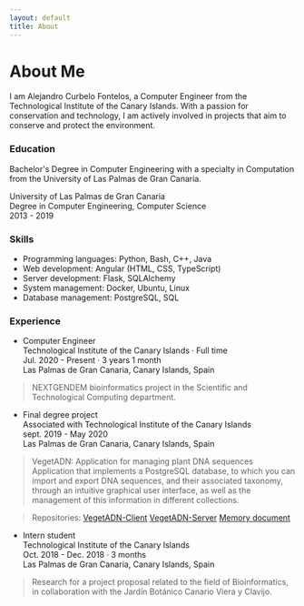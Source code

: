 ```yaml
---
layout: default
title: About
---
```


# About Me

I am Alejandro Curbelo Fontelos, a Computer Engineer from the Technological Institute of the Canary Islands. With a passion for conservation and technology, I am actively involved in projects that aim to conserve and protect the environment.

### Education

Bachelor's Degree in Computer Engineering with a specialty in Computation from the University of Las Palmas de Gran Canaria.

University of Las Palmas de Gran Canaria  
Degree in Computer Engineering, Computer Science  
2013 - 2019  

### Skills

- Programming languages: Python, Bash, C++, Java
- Web development: Angular (HTML, CSS, TypeScript)
- Server development: Flask, SQLAlchemy
- System management: Docker, Ubuntu, Linux
- Database management: PostgreSQL, SQL

### Experience

- Computer Engineer  
Technological Institute of the Canary Islands · Full time  
Jul. 2020 - Present · 3 years 1 month  
Las Palmas de Gran Canaria, Canary Islands, Spain  

>NEXTGENDEM bioinformatics project in the Scientific and Technological Computing department.

- Final degree project  
Associated with Technological Institute of the Canary Islands  
sept. 2019 - May 2020  
Las Palmas de Gran Canaria, Canary Islands, Spain  

>VegetADN: Application for managing plant DNA sequences
>Application that implements a PostgreSQL database, to which you can import and export DNA sequences, and their associated taxonomy, through an intuitive graphical user interface, as well as the management of this information in different collections.  

>Repositories: [VegetADN-Client](https://github.com/alecurfon/VegetADN-Client) [VegetADN-Server](https://github.com/alecurfon/VegetADN-Server) [Memory document](https://drive.google.com/file/d/1faYoaVL9u1hphy29TM2dF4kugxlcA0rt/view?usp=sharing)  

- Intern student  
Technological Institute of the Canary Islands  
Oct. 2018 - Dec. 2018 · 3 months  
Las Palmas de Gran Canaria, Canary Islands, Spain  

>Research for a project proposal related to the field of Bioinformatics, in collaboration with the Jardín Botánico Canario Viera y Clavijo.
